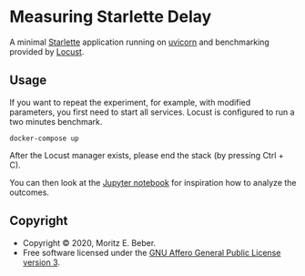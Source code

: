 # Measuring Starlette Delay

A minimal [Starlette](https://www.starlette.io/) application running on
[uvicorn](https://www.uvicorn.org/) and benchmarking provided by
[Locust](https://locust.io/).

## Usage

If you want to repeat the experiment, for example, with modified parameters, you
first need to start all services. Locust is configured to run a two minutes
benchmark.

```
docker-compose up
```

After the Locust manager exists, please end the stack (by pressing Ctrl + C).

You can then look at the [Jupyter
notebook](notebooks/response_times_and_delay.ipynb) for inspiration how to
analyze the outcomes.

## Copyright

* Copyright © 2020, Moritz E. Beber.
* Free software licensed under the [GNU Affero General Public License version
  3](LICENSE).
